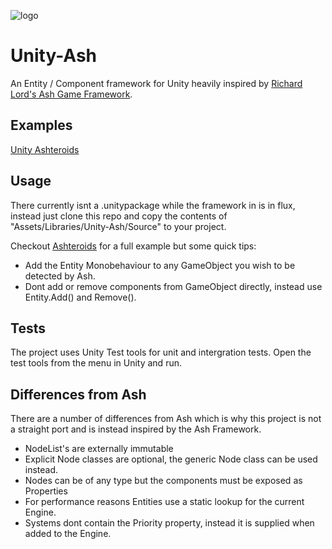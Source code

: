 ![logo](http://i.imgur.com/Wpsk1fy.png)

Unity-Ash
=============

An Entity / Component framework for Unity heavily inspired by [Richard Lord's Ash Game Framework](https://github.com/richardlord/Ash).

Examples
-----

[Unity Ashteroids](https://github.com/mikecann/UnityAshteroids)

Usage
----

There currently isnt a .unitypackage while the framework in is in flux, instead just clone this repo and copy the contents of "Assets/Libraries/Unity-Ash/Source" to your project.

Checkout [Ashteroids](https://github.com/mikecann/UnityAshteroids) for a full example but some quick tips:

+ Add the Entity Monobehaviour to any GameObject you wish to be detected by Ash.
+ Dont add or remove components from GameObject directly, instead use Entity.Add() and Remove().

Tests
-----

The project uses Unity Test tools for unit and intergration tests. Open the test tools from the menu in Unity and run.

Differences from Ash
----

There are a number of differences from Ash which is why this project is not a straight port and is instead inspired by the Ash Framework.

+ NodeList's are externally immutable
+ Explicit Node classes are optional, the generic Node class can be used instead.
+ Nodes can be of any type but the components must be exposed as Properties
+ For performance reasons Entities use a static lookup for the current Engine.
+ Systems dont contain the Priority property, instead it is supplied when added to the Engine.